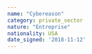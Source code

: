 ```yaml
---
name: "Cybereason"
category: private_sector
nature: "Entreprise"
nationality: USA
date_signed: '2018-11-12'
---
```

    